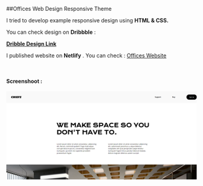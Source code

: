 ##Offices Web Design Responsive Theme

I tried to develop example responsive design using **HTML & CSS.**

You can check design on **Dribbble** :

**[Dribble Design Link](https://dribbble.com/shots/5899057-Drifter-Basic-Start-up-Home-Page/attachments)**

I published website on **Netlify** . You can check : [Offices Website](https://jovial-mestorf-41225e.netlify.app/)


<br>

#### Screenshoot : 

 ![WebSiteScreenshoot](https://raw.githubusercontent.com/okandavut/offices-web-work/master/images/screenshoot.PNG?token=ACQ35XJJ44GMLYJ2ROLQYPK7E2WCY)
